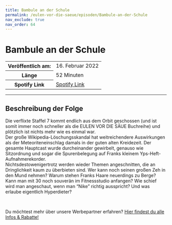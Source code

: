 ```yaml
---
title: Bambule an der Schule
permalink: /eulen-vor-die-saeue/episoden/Bambule-an-der-Schule
nav_exclude: true
nav_order: 64
---
```


# Bambule an der Schule
<table class="resp-table dcf-table dcf-table-responsive dcf-table-bordered dcf-table-striped dcf-w-100%">
                    <tbody>
                        <tr>
                            <th scope="row">Veröffentlich am:</th>
                            <td data-label="Veröffentlich am:">16. Februar 2022</td>
                        </tr>
                        <tr>
                            <th scope="row">Länge </th>
                            <td data-label="Länge ">52 Minuten</td>
                        </tr><tr>
                                <th scope="row">Spotify Link</th>
                                <td data-label="Spotify Link"><a href="https://open.spotify.com/episode/4q92MpgWUE4IqhmhAFdjJO">Spotify Link</a></td>
                            </tr></tbody>
                </table>

***

## Beschreibung der Folge

<div>
<p>Die verflixte Staffel 7 kommt endlich aus dem Orbit geschossen (und ist somit immer noch schneller als die EULEN VOR DIE SÄUE Buchreihe) und plötzlich ist nichts mehr wie es einmal war. <br/>Der große Wikipedia-Löschungsskandal hat weitreichendere Auswirkungen als der Meteoriteneinschlag damals in der guten alten Kreidezeit. Der gesamte Hauptcast wurde durcheinander gewirbelt, genauso wie Sitzordnung und sogar die Spurenbelegung auf Franks kleinem Yps-Heft-Aufnahmerekorder. <br/>Nichtsdestowenigertrotz werden wieder Themen angeschnitten, die an Dringlichkeit kaum zu überbieten sind. Wer kann noch seinen großen Zeh in den Mund nehmen? Warum stehen Franks Haare neuerdings zu Berge? Kann man mit 30 noch souverän im Fitnessstudio anfangen? Wie schief wird man angeschaut, wenn man “Nike” richtig ausspricht? Und was erlaube eigentlich Hyperdieter?</p><br/><p>Du möchtest mehr über unsere Werbepartner erfahren? <a href="https://linktr.ee/EulenvordieSaeue" rel="nofollow">Hier findest du alle Infos &amp; Rabatte!</a></p>  
</div>

